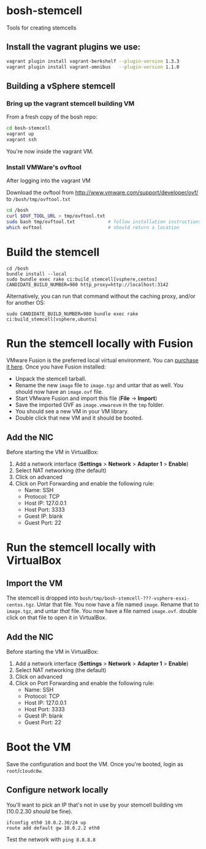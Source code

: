 # bosh-stemcell

Tools for creating stemcells

## Install the vagrant plugins we use:

```bash
vagrant plugin install vagrant-berkshelf --plugin-version 1.3.3
vagrant plugin install vagrant-omnibus   --plugin-version 1.1.0
```

## Building a vSphere stemcell

### Bring up the vagrant stemcell building VM

From a fresh copy of the bosh repo:

```bash
cd bosh-stemcell
vagrant up
vagrant ssh
```

You're now inside the vagrant VM.

### Install VMWare's ovftool

After logging into the vagrant VM

Download the ovftool from http://www.vmware.com/support/developer/ovf/ to `/bosh/tmp/ovftool.txt`

```bash
cd /bosh
curl $OVF_TOOL_URL > tmp/ovftool.txt
sudo bash tmp/ovftool.txt            # follow installation instructions
which ovftool                        # should return a location
```

# Build the stemcell

```
cd /bosh
bundle install --local
sudo bundle exec rake ci:build_stemcell[vsphere,centos] CANDIDATE_BUILD_NUMBER=980 http_proxy=http://localhost:3142
```

Alternatively, you can run that command without the caching proxy, and/or for another OS:

```
sudo CANDIDATE_BUILD_NUMBER=980 bundle exec rake ci:build_stemcell[vsphere,ubuntu]
```

# Run the stemcell locally with Fusion

VMware Fusion is the preferred local virtual environment.  You can [purchase it here](http://www.vmware.com/products/fusion/).  Once you have Fusion installed:

* Unpack the stemcell tarball.
* Rename the new `image` file to `image.tgz` and untar that as well.  You should now have an `image.ovf` file.
* Start VMware Fusion and import this file (**File** -> **Import**)
* Save the imported OVF as `image.vmwarevm` in the `tmp` folder.
* You should see a new VM in your VM library.
* Double click that new VM and it should be booted.

## Add the NIC

Before starting the VM in VirtualBox:

1. Add a network interface (**Settings** > **Network** > **Adapter 1** > **Enable**)
1. Select NAT networking (the default)
1. Click on advanced
1. Click on Port Forwarding and enable the following rule:
    * Name: SSH
    * Protocol: TCP
    * Host IP: 127.0.0.1
    * Host Port: 3333
    * Guest IP: blank
    * Guest Port: 22

# Run the stemcell locally with VirtualBox

## Import the VM

The stemcell is dropped into `bosh/tmp/bosh-stemcell-???-vsphere-esxi-centos.tgz`.  Untar that file.  You now have a file named `image`.  Rename that to `image.tgz`, and untar *that* file.  You now have a file named `image.ovf`.  double click on that file to open it in VirtualBox.

## Add the NIC

Before starting the VM in VirtualBox:

1. Add a network interface (**Settings** > **Network** > **Adapter 1** > **Enable**)
1. Select NAT networking (the default)
1. Click on advanced
1. Click on Port Forwarding and enable the following rule:
    * Name: SSH
    * Protocol: TCP
    * Host IP: 127.0.0.1
    * Host Port: 3333
    * Guest IP: blank
    * Guest Port: 22

# Boot the VM

Save the configuration and boot the VM.  Once you're booted, login as `root`/`c1oudc0w`.

## Configure network locally

You'll want to pick an IP that's not in use by your stemcell building vm (10.0.2.30 *should* be fine).

```
ifconfig eth0 10.0.2.30/24 up
route add default gw 10.0.2.2 eth0
```

Test the network with `ping 8.8.8.8`

